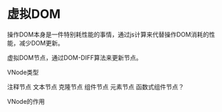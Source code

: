 # 虚拟DOM

操作DOM本身是一件特别耗性能的事情，通过js计算来代替操作DOM消耗的性能，减少DOM更新。

虚拟DOM节点，通过DOM-DIFF算法来更新节点。

VNode类型

注释节点
文本节点
克隆节点
组件节点
元素节点
函数式组件节点？

VNode的作用




